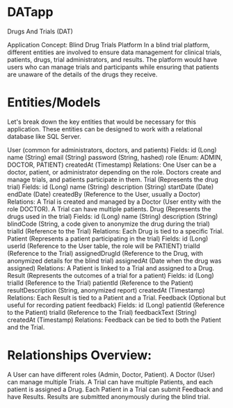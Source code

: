# DATapp
Drugs And Trials (DAT) 

Application Concept: Blind Drug Trials Platform
In a blind trial platform, different entities are involved to ensure data management for clinical trials, patients, drugs, trial administrators, and results. The platform would have users who can manage trials and participants while ensuring that patients are unaware of the details of the drugs they receive.

# Entities/Models
Let's break down the key entities that would be necessary for this application. These entities can be designed to work with a relational database like SQL Server.

User (common for administrators, doctors, and patients)
Fields:
id (Long)
name (String)
email (String)
password (String, hashed)
role (Enum: ADMIN, DOCTOR, PATIENT)
createdAt (Timestamp)
Relations:
One User can be a doctor, patient, or administrator depending on the role.
Doctors create and manage trials, and patients participate in them.
Trial (Represents the drug trial)
Fields:
id (Long)
name (String)
description (String)
startDate (Date)
endDate (Date)
createdBy (Reference to the User, usually a Doctor)
Relations:
A Trial is created and managed by a Doctor (User entity with the role DOCTOR).
A Trial can have multiple patients.
Drug (Represents the drugs used in the trial)
Fields:
id (Long)
name (String)
description (String)
blindCode (String, a code given to anonymize the drug during the trial)
trialId (Reference to the Trial)
Relations:
Each Drug is tied to a specific Trial.
Patient (Represents a patient participating in the trial)
Fields:
id (Long)
userId (Reference to the User table, the role will be PATIENT)
trialId (Reference to the Trial)
assignedDrugId (Reference to the Drug, with anonymized details for the blind trial)
assignedAt (Date when the drug was assigned)
Relations:
A Patient is linked to a Trial and assigned to a Drug.
Result (Represents the outcomes of a trial for a patient)
Fields:
id (Long)
trialId (Reference to the Trial)
patientId (Reference to the Patient)
resultDescription (String, anonymized report)
createdAt (Timestamp)
Relations:
Each Result is tied to a Patient and a Trial.
Feedback (Optional but useful for recording patient feedback)
Fields:
id (Long)
patientId (Reference to the Patient)
trialId (Reference to the Trial)
feedbackText (String)
createdAt (Timestamp)
Relations:
Feedback can be tied to both the Patient and the Trial.

# Relationships Overview:
A User can have different roles (Admin, Doctor, Patient).
A Doctor (User) can manage multiple Trials.
A Trial can have multiple Patients, and each patient is assigned a Drug.
Each Patient in a Trial can submit Feedback and have Results.
Results are submitted anonymously during the blind trial.
